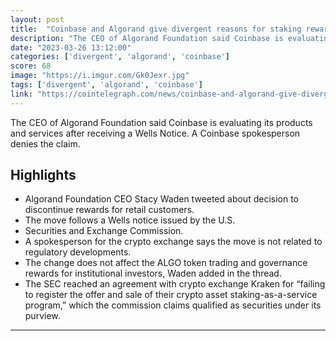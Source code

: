 ```yaml
---
layout: post
title:  "Coinbase and Algorand give divergent reasons for staking reward suspension"
description: "The CEO of Algorand Foundation said Coinbase is evaluating its products and services after receiving a Wells Notice. A Coinbase spokesperson denies the claim."
date: "2023-03-26 13:12:00"
categories: ['divergent', 'algorand', 'coinbase']
score: 68
image: "https://i.imgur.com/Gk0Jexr.jpg"
tags: ['divergent', 'algorand', 'coinbase']
link: "https://cointelegraph.com/news/coinbase-and-algorand-give-divergent-reasons-for-staking-reward-suspension"
---
```


The CEO of Algorand Foundation said Coinbase is evaluating its products and services after receiving a Wells Notice. A Coinbase spokesperson denies the claim.

## Highlights

- Algorand Foundation CEO Stacy Waden tweeted about decision to discontinue rewards for retail customers.
- The move follows a Wells notice issued by the U.S.
- Securities and Exchange Commission.
- A spokesperson for the crypto exchange says the move is not related to regulatory developments.
- The change does not affect the ALGO token trading and governance rewards for institutional investors, Waden added in the thread.
- The SEC reached an agreement with crypto exchange Kraken for “failing to register the offer and sale of their crypto asset staking-as-a-service program,” which the commission claims qualified as securities under its purview.

---
